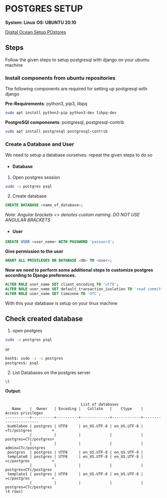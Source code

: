 # POSTGRES SETUP

**System: Linux**
**OS: UBUNTU 20.10**
 
[Digital Ocean Setup POstgres]([https://link](https://www.digitalocean.com/community/tutorials/how-to-use-postgresql-with-your-django-application-on-ubuntu-16-04))

## Steps

Follow the given steps to setup postgresql with django on your ubuntu machine

### Install components from ubuntu repositories

The following components are required for setting up postgresql with django

**Pre-Requirements**: python3, pip3, libpq

``` BASH
sudo apt install python3-pip python3-dev libpq-dev
```

**PostgreSQl componenets**: postgresql, postgresql-contrib

``` BASH
sudo apt install postgresql postgresql-contrib
```

### Create a Database and User

We need to setup a database ourselves. repeat the given steps to do so

* #### **Database**

1. Open postgres session

``` BASH
sudo -u postgres psql
```

2. Create database

``` SQL
CREATE DATABASE <name_of_database>;
```

*Note: Angular brackets <> denotes custom naming. DO NOT USE ANGULAR BRACKETS*

* #### **User**

``` SQL
CREATE USER <user_name> WITH PASSWORD 'password'; 
```

**Give permission to the user**

``` SQL
GRANT ALL PRIVILEGES ON DATABASE <db> TO <user>;
```

**Now we need to perform some additional steps to customize postgres according to Django preferences.**

``` SQL
ALTER ROLE user_name SET client_encoding TO 'utf8';
ALTER ROLE user_name SET default_transaction_isolation TO 'read committed';
ALTER ROLE user_name SET timezone TO 'UTC';
```

With this your database is setup on your linux machine

## Check created database

1. open postgres

``` BASH
sudo -u postgres psql
```

or 

``` BASH
bash$: sudo -i -u postgres
postgres$: psql
```

2. List Databases on the postgres server

 `\l`

**Output**:

``` 

                                  List of databases
   Name    |  Owner   | Encoding |   Collate   |    Ctype    |   Access privileges   
-----------+----------+----------+-------------+-------------+-----------------------
 bumblebee | postgres | UTF8     | en_US.UTF-8 | en_US.UTF-8 | =Tc/postgres         +
           |          |          |             |             | postgres=CTc/postgres+
           |          |          |             |             | admin=CTc/postgres
 postgres  | postgres | UTF8     | en_US.UTF-8 | en_US.UTF-8 | 
 template0 | postgres | UTF8     | en_US.UTF-8 | en_US.UTF-8 | =c/postgres          +
           |          |          |             |             | postgres=CTc/postgres
 template1 | postgres | UTF8     | en_US.UTF-8 | en_US.UTF-8 | =c/postgres          +
           |          |          |             |             | postgres=CTc/postgres
(4 rows)
```
